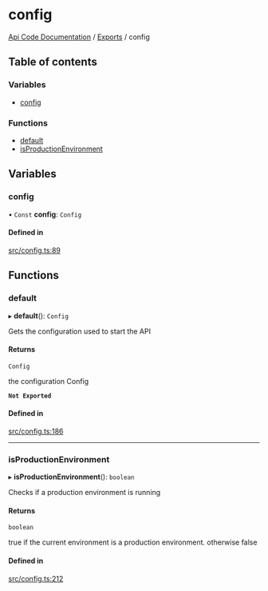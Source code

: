 # config
 
[Api Code Documentation](../README.md) / [Exports](../modules.md) / config

## Table of contents

### Variables

- [config](config.md#config)

### Functions

- [default](config.md#default)
- [isProductionEnvironment](config.md#isproductionenvironment)

## Variables

### config

• `Const` **config**: `Config`

#### Defined in

[src/config.ts:89](https://github.com/openkfw/TruBudget/blob/965031f/api/src/config.ts#L89)

## Functions

### default

▸ **default**(): `Config`

Gets the configuration used to start the API

#### Returns

`Config`

the configuration Config

**`Not Exported`**

#### Defined in

[src/config.ts:186](https://github.com/openkfw/TruBudget/blob/965031f/api/src/config.ts#L186)

___

### isProductionEnvironment

▸ **isProductionEnvironment**(): `boolean`

Checks if a production environment is running

#### Returns

`boolean`

true if the current environment is a production environment. otherwise false

#### Defined in

[src/config.ts:212](https://github.com/openkfw/TruBudget/blob/965031f/api/src/config.ts#L212)
